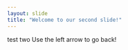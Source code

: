 ```yaml
---
layout: slide
title: "Welcome to our second slide!"
---
```

test two
Use the left arrow to go back!

